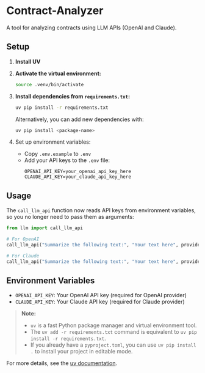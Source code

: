 # Contract-Analyzer

A tool for analyzing contracts using LLM APIs (OpenAI and Claude).

## Setup

1. **Install UV**

2. **Activate the virtual environment:**
   ```bash
   source .venv/bin/activate
   ```

3. **Install dependencies from `requirements.txt`:**
   ```bash
   uv pip install -r requirements.txt
   ```

   Alternatively, you can add new dependencies with:
   ```bash
   uv pip install <package-name>
   ```

2. Set up environment variables:
   - Copy `.env.example` to `.env`
   - Add your API keys to the `.env` file:
     ```
     OPENAI_API_KEY=your_openai_api_key_here
     CLAUDE_API_KEY=your_claude_api_key_here
     ```

## Usage

The `call_llm_api` function now reads API keys from environment variables, so you no longer need to pass them as arguments:

```python
from llm import call_llm_api

# For OpenAI
call_llm_api("Summarize the following text:", "Your text here", provider="openai")

# For Claude
call_llm_api("Summarize the following text:", "Your text here", provider="claude")
```

## Environment Variables

- `OPENAI_API_KEY`: Your OpenAI API key (required for OpenAI provider)
- `CLAUDE_API_KEY`: Your Claude API key (required for Claude provider)



> **Note:**  
> - `uv` is a fast Python package manager and virtual environment tool.  
> - The `uv add -r requirements.txt` command is equivalent to `uv pip install -r requirements.txt`.  
> - If you already have a `pyproject.toml`, you can use `uv pip install .` to install your project in editable mode.

For more details, see the [uv documentation](https://github.com/astral-sh/uv).